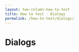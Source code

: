 ```yaml
---
layout: two-column-how-to-test
title: How to test - Dialogs
permalink: /how-to-test/dialogs/
---
```


# Dialogs
